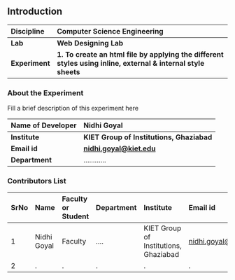 ## Introduction


<b>Discipline | <b> Computer Science Engineering
:--|:--|
<b> Lab | <b> Web Designing Lab
<b> Experiment|     <b> 1. To create an html file by applying the different styles using inline, external & internal style sheets

### About the Experiment 

Fill a brief description of this experiment here

<b>Name of Developer | <b> Nidhi Goyal
:--|:--|
<b> Institute | <b>  KIET Group of Institutions, Ghaziabad
<b> Email id|     <b>  nidhi.goyal@kiet.edu
<b> Department |  	............

### Contributors List

SrNo | Name | Faculty or Student | Department| Institute | Email id
:--|:--|:--|:--|:--|:--|
1 | Nidhi Goyal | Faculty | .... | KIET Group of Institutions, Ghaziabad | nidhi.goyal@kiet.edu
2 | . | . | . | . | .
